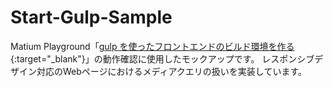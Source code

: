 # Start-Gulp-Sample
Matium Playground「[gulp を使ったフロントエンドのビルド環境を作る](http://play.matium.jp/environment/start-gulp){:target="\_blank"}」の動作確認に使用したモックアップです。
レスポンシブデザイン対応のWebページにおけるメディアクエリの扱いを実装しています。
